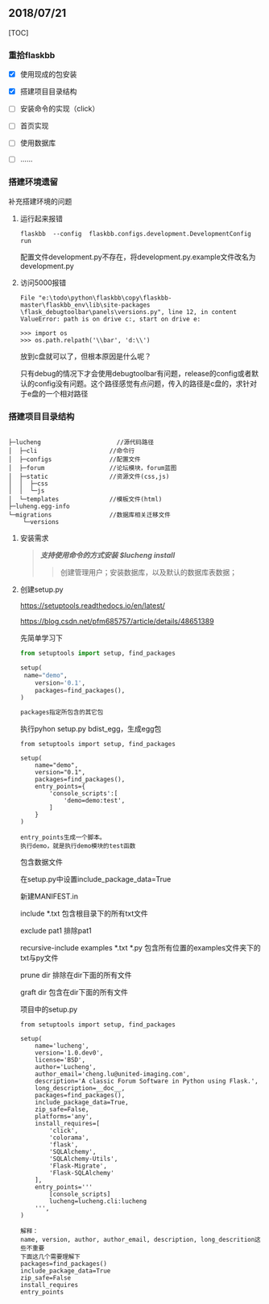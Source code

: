 ## 2018/07/21

[TOC]

### 重拾flaskbb

- [x] 使用现成的包安装
- [x] 搭建项目目录结构
- [ ] 安装命令的实现（click）
- [ ] 首页实现
- [ ] 使用数据库
- [ ] ......


### 搭建环境遗留

补充搭建环境的问题

1. 运行起来报错
   ```
   flaskbb  --config  flaskbb.configs.development.DevelopmentConfig run
   ```

   配置文件development.py不存在，将development.py.example文件改名为development.py

2. 访问5000报错

   ```
   File "e:\todo\python\flaskbb\copy\flaskbb-master\flaskbb_env\lib\site-packages
   \flask_debugtoolbar\panels\versions.py", line 12, in content
   ValueError: path is on drive c:, start on drive e:
   ```

   ```
   >>> import os
   >>> os.path.relpath('\\bar', 'd:\\')
   ```

   放到c盘就可以了，但根本原因是什么呢？ 

   只有debug的情况下才会使用debugtoolbar有问题，release的config或者默认的config没有问题。这个路径感觉有点问题，传入的路径是c盘的，求针对于e盘的一个相对路径


### 搭建项目目录结构

```

├─lucheng                     //源代码路径
│  ├─cli					//命令行
│  ├─configs				//配置文件
│  ├─forum					//论坛模块，forum蓝图
│  ├─static					//资源文件(css,js)
│  │  ├─css
│  │  └─js
│  └─templates				//模板文件(html)
├─luheng.egg-info
└─migrations				//数据库相关迁移文件
    └─versions
```

1. 安装需求

   > ***支持使用命令的方式安装 $lucheng install***
   >
   > >创建管理用户；安装数据库，以及默认的数据库表数据；
   >
   > 

2. 创建setup.py

   https://setuptools.readthedocs.io/en/latest/

   https://blog.csdn.net/pfm685757/article/details/48651389

   先简单学习下

   ```python
   from setuptools import setup, find_packages
   
   setup(
   	name="demo",
       version='0.1',
       packages=find_packages(),
   )
   
   packages指定所包含的其它包
   ```

   执行pyhon setup.py bdist_egg，生成egg包



   ```
   from setuptools import setup, find_packages
   
   setup(
       name="demo",
       version="0.1",
       packages=find_packages(),
       entry_points={
           'console_scripts':[
               'demo=demo:test',
           ]
       }
   )
   
   entry_points生成一个脚本。
   执行demo，就是执行demo模块的test函数
   ```

   包含数据文件

   在setup.py中设置include_package_data=True

   新建MANIFEST.in

   include *.txt   包含根目录下的所有txt文件

   exclude pat1  排除pat1

   recursive-include examples *.txt *.py  包含所有位置的examples文件夹下的txt与py文件

   prune dir 排除在dir下面的所有文件

   graft dir 包含在dir下面的所有文件



   项目中的setup.py

   ```
   from setuptools import setup, find_packages
   
   setup(
       name='lucheng',
       version='1.0.dev0',
       license='BSD',
       author='Lucheng',
       author_email='cheng.lu@united-imaging.com',
       description='A classic Forum Software in Python using Flask.',
       long_description=__doc__,
       packages=find_packages(),
       include_package_data=True,
       zip_safe=False,
       platforms='any',
       install_requires=[
           'click',
           'colorama',
           'flask',
           'SQLAlchemy',
           'SQLAlchemy-Utils',
           'Flask-Migrate',
           'Flask-SQLAlchemy'
       ],
       entry_points='''
           [console_scripts]
           lucheng=lucheng.cli:lucheng
       ''',
   )
   
   解释：
   name, version, author, author_email, description, long_descrition这些不重要
   下面这几个需要理解下
   packages=find_packages()
   include_package_data=True
   zip_safe=False
   install_requires
   entry_points
   ```









